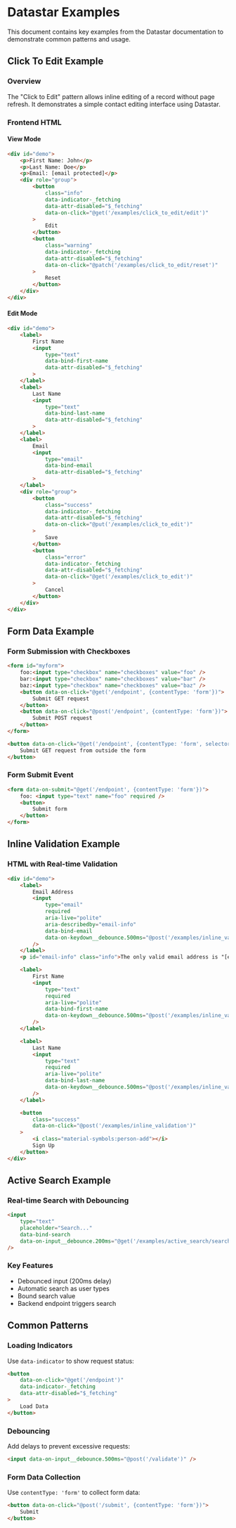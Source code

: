 <!-- Source: https://data-star.dev/examples/ -->

# Datastar Examples

This document contains key examples from the Datastar documentation to demonstrate common patterns and usage.

## Click To Edit Example

### Overview
The "Click to Edit" pattern allows inline editing of a record without page refresh. It demonstrates a simple contact editing interface using Datastar.

### Frontend HTML

#### View Mode
```html
<div id="demo">
    <p>First Name: John</p>
    <p>Last Name: Doe</p>
    <p>Email: [email protected]</p>
    <div role="group">
        <button
            class="info"
            data-indicator-_fetching
            data-attr-disabled="$_fetching"
            data-on-click="@get('/examples/click_to_edit/edit')"
        >
            Edit
        </button>
        <button
            class="warning"
            data-indicator-_fetching
            data-attr-disabled="$_fetching"
            data-on-click="@patch('/examples/click_to_edit/reset')"
        >
            Reset
        </button>
    </div>
</div>
```

#### Edit Mode
```html
<div id="demo">
    <label>
        First Name
        <input
            type="text"
            data-bind-first-name
            data-attr-disabled="$_fetching"
        >
    </label>
    <label>
        Last Name
        <input
            type="text"
            data-bind-last-name
            data-attr-disabled="$_fetching"
        >
    </label>
    <label>
        Email
        <input
            type="email"
            data-bind-email
            data-attr-disabled="$_fetching"
        >
    </label>
    <div role="group">
        <button
            class="success"
            data-indicator-_fetching
            data-attr-disabled="$_fetching"
            data-on-click="@put('/examples/click_to_edit')"
        >
            Save
        </button>
        <button
            class="error"
            data-indicator-_fetching
            data-attr-disabled="$_fetching"
            data-on-click="@get('/examples/click_to_edit')"
        >
            Cancel
        </button>
    </div>
</div>
```

## Form Data Example

### Form Submission with Checkboxes
```html
<form id="myform">
    foo:<input type="checkbox" name="checkboxes" value="foo" />
    bar:<input type="checkbox" name="checkboxes" value="bar" />
    baz:<input type="checkbox" name="checkboxes" value="baz" />
    <button data-on-click="@get('/endpoint', {contentType: 'form'})">
        Submit GET request
    </button>
    <button data-on-click="@post('/endpoint', {contentType: 'form'})">
        Submit POST request
    </button>
</form>

<button data-on-click="@get('/endpoint', {contentType: 'form', selector: '#myform'})">
    Submit GET request from outside the form
</button>
```

### Form Submit Event
```html
<form data-on-submit="@get('/endpoint', {contentType: 'form'})">
    foo: <input type="text" name="foo" required />
    <button>
        Submit form
    </button>
</form>
```

## Inline Validation Example

### HTML with Real-time Validation
```html
<div id="demo">
    <label>
        Email Address
        <input
            type="email"
            required
            aria-live="polite"
            aria-describedby="email-info"
            data-bind-email
            data-on-keydown__debounce.500ms="@post('/examples/inline_validation/validate')"
        />
    </label>
    <p id="email-info" class="info">The only valid email address is "[email protected]".</p>

    <label>
        First Name
        <input
            type="text"
            required
            aria-live="polite"
            data-bind-first-name
            data-on-keydown__debounce.500ms="@post('/examples/inline_validation/validate')"
        />
    </label>

    <label>
        Last Name
        <input
            type="text"
            required
            aria-live="polite"
            data-bind-last-name
            data-on-keydown__debounce.500ms="@post('/examples/inline_validation/validate')"
        />
    </label>

    <button
        class="success"
        data-on-click="@post('/examples/inline_validation')"
    >
        <i class="material-symbols:person-add"></i>
        Sign Up
    </button>
</div>
```

## Active Search Example

### Real-time Search with Debouncing
```html
<input
    type="text"
    placeholder="Search..."
    data-bind-search
    data-on-input__debounce.200ms="@get('/examples/active_search/search')"
/>
```

### Key Features
- Debounced input (200ms delay)
- Automatic search as user types
- Bound search value
- Backend endpoint triggers search

## Common Patterns

### Loading Indicators
Use `data-indicator` to show request status:
```html
<button
    data-on-click="@get('/endpoint')"
    data-indicator-_fetching
    data-attr-disabled="$_fetching"
>
    Load Data
</button>
```

### Debouncing
Add delays to prevent excessive requests:
```html
<input data-on-input__debounce.500ms="@post('/validate')" />
```

### Form Data Collection
Use `contentType: 'form'` to collect form data:
```html
<button data-on-click="@post('/submit', {contentType: 'form'})">
    Submit
</button>
```